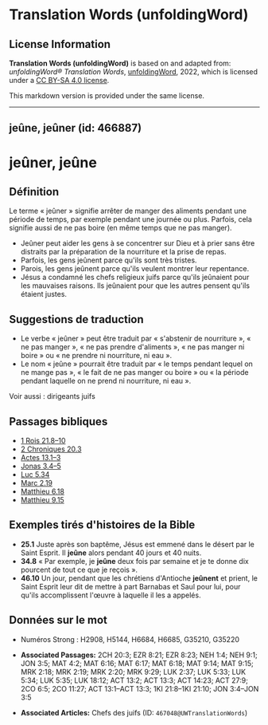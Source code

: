 # Translation Words (unfoldingWord)

## License Information

**Translation Words (unfoldingWord)** is based on and adapted from: _unfoldingWord® Translation Words_, [unfoldingWord](https://unfoldingword.org/utw), 2022, which is licensed under a [CC BY-SA 4.0 license](https://creativecommons.org/licenses/by-sa/4.0/legalcode.en).

This markdown version is provided under the same license.



--------------------------------

## jeûne, jeûner (id: 466887)

jeûner, jeûne
=============

Définition
----------

Le terme « jeûner » signifie arrêter de manger des aliments pendant une période de temps, par exemple pendant une journée ou plus. Parfois, cela signifie aussi de ne pas boire (en même temps que ne pas manger).

* Jeûner peut aider les gens à se concentrer sur Dieu et à prier sans être distraits par la préparation de la nourriture et la prise de repas.
* Parfois, les gens jeûnent parce qu'ils sont très tristes.
* Parois, les gens jeûnent parce qu'ils veulent montrer leur repentance.
* Jésus a condamné les chefs religieux juifs parce qu'ils jeûnaient pour les mauvaises raisons. Ils jeûnaient pour que les autres pensent qu'ils étaient justes.

Suggestions de traduction
-------------------------

* Le verbe « jeûner » peut être traduit par « s'abstenir de nourriture », « ne pas manger », « ne pas prendre d'aliments », « ne pas manger ni boire » ou « ne prendre ni nourriture, ni eau ».
* Le nom « jeûne » pourrait être traduit par « le temps pendant lequel on ne mange pas », « le fait de ne pas manger ou boire » ou « la période pendant laquelle on ne prend ni nourriture, ni eau ».

Voir aussi : dirigeants juifs

Passages bibliques
------------------

* [1 Rois 21\.8–10](https://ref.ly/1Kgs21:8-1Kgs21:10)
* [2 Chroniques 20\.3](https://ref.ly/2Chr20:3)
* [Actes 13\.1–3](https://ref.ly/Acts13:1-Acts13:3)
* [Jonas 3\.4–5](https://ref.ly/Jonah3:4-Jonah3:5)
* [Luc 5\.34](https://ref.ly/Luke5:34)
* [Marc 2\.19](https://ref.ly/Mark2:19)
* [Matthieu 6\.18](https://ref.ly/Matt6:18)
* [Matthieu 9\.15](https://ref.ly/Matt9:15)

Exemples tirés d'histoires de la Bible
--------------------------------------

* **25\.1** Juste après son baptême, Jésus est emmené dans le désert par le Saint Esprit. Il **jeûne** alors pendant 40 jours et 40 nuits.
* **34\.8** « Par exemple, je **jeûne** deux fois par semaine et je te donne dix pourcent de tout ce que je reçois ».
* **46\.10** Un jour, pendant que les chrétiens d'Antioche **jeûnent** et prient, le Saint Esprit leur dit de mettre à part Barnabas et Saul pour lui, pour qu'ils accomplissent l'œuvre à laquelle il les a appelés.

Données sur le mot
------------------

* Numéros Strong : H2908, H5144, H6684, H6685, G35210, G35220

* **Associated Passages:** 2CH 20:3; EZR 8:21; EZR 8:23; NEH 1:4; NEH 9:1; JON 3:5; MAT 4:2; MAT 6:16; MAT 6:17; MAT 6:18; MAT 9:14; MAT 9:15; MRK 2:18; MRK 2:19; MRK 2:20; MRK 9:29; LUK 2:37; LUK 5:33; LUK 5:34; LUK 5:35; LUK 18:12; ACT 13:2; ACT 13:3; ACT 14:23; ACT 27:9; 2CO 6:5; 2CO 11:27; ACT 13:1–ACT 13:3; 1KI 21:8–1KI 21:10; JON 3:4–JON 3:5
* **Associated Articles:** Chefs des juifs (ID: `467048@UWTranslationWords`)

